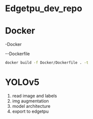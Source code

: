 # Edgetpu_dev_repo





# Docker 

-Docker

--Dockerfile 

```bash
docker build -f Docker/Dockerfile . -t 
```



# YOLOv5 

1. read image and labels 
2. img augmentation 
3. model architecture 
4. export to edgetpu 
